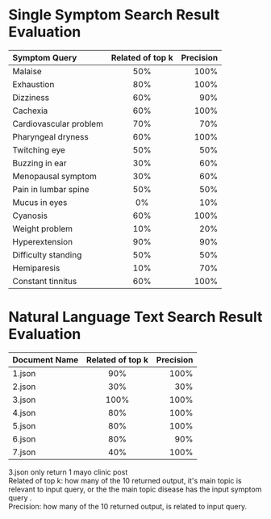 # Single Symptom Search Result Evaluation

| Symptom Query | Related of top k | Precision |
| :---        |    :----:   |          ---: |
| Malaise |50% |100% |
| Exhaustion |80% |100% |
| Dizziness |60% |90% |
| Cachexia |60% |100% |
| Cardiovascular problem |70% |70%|
| Pharyngeal dryness |60% |100% |
| Twitching eye |50% |50% |
| Buzzing in ear |30% |60% |
| Menopausal symptom |30% |60% |
| Pain in lumbar spine |50% |50% |
| Mucus in eyes |0% |10% |
| Cyanosis |60% |100% |
| Weight problem |10% |20% |
| Hyperextension |90% |90% |
| Difficulty standing |50% |50% |
| Hemiparesis |10% |70% |
| Constant tinnitus |60% |100% |

# Natural Language Text Search Result Evaluation

| Document Name | Related of top k | Precision |
| :---        |    :----:   |          ---: |
| 1.json |90% |100% |
| 2.json |30% |30% |
| 3.json |100% |100% |
| 4.json |80% |100% |
| 5.json |80% |100% |
| 6.json |80% |90% |
| 7.json |40% |100% |


3.json only return 1 mayo clinic post<br>
Related of top k: how many of the 10 returned output, it's main topic is relevant to input query, or the the main topic disease has the input symptom query .<br>
Precision: how many of the 10 returned output, is related to input query.<br>
